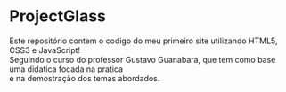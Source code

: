 # ProjectGlass
Este repositório contem o codigo do meu primeiro site utilizando HTML5, CSS3 e JavaScript! \
Seguindo o curso do professor Gustavo Guanabara, que tem como base uma didatica focada na pratica \
e na demostração dos temas abordados.
